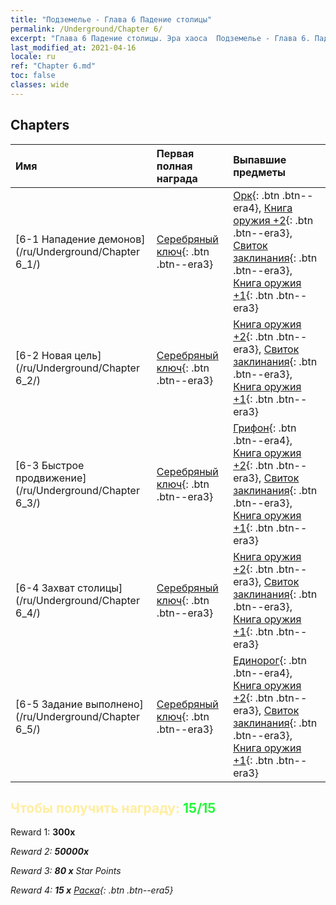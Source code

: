```yaml
---
title: "Подземелье - Глава 6 Падение столицы"
permalink: /Underground/Chapter 6/
excerpt: "Глава 6 Падение столицы. Эра хаоса  Подземелье - Глава 6. Падение столицы"
last_modified_at: 2021-04-16
locale: ru
ref: "Chapter 6.md"
toc: false
classes: wide
---
```


## Chapters

  | Имя |  Первая полная награда | Выпавшие предметы |
  |:------------|:------------|:------------| 
  | [6-1 Нападение демонов](/ru/Underground/Chapter 6_1/) | [Серебряный ключ](/ru/Items/con_693/){: .btn .btn--era3} | [Орк](/ru/Items/unt_219/){: .btn .btn--era4}, [Книга оружия +2](/ru/Items/mat_32/){: .btn .btn--era3}, [Свиток заклинания](/ru/Items/con_694/){: .btn .btn--era3}, [Книга оружия +1](/ru/Items/mat_25/){: .btn .btn--era3} |
  | [6-2 Новая цель](/ru/Underground/Chapter 6_2/) | [Серебряный ключ](/ru/Items/con_693/){: .btn .btn--era3} | [Книга оружия +2](/ru/Items/mat_32/){: .btn .btn--era3}, [Свиток заклинания](/ru/Items/con_694/){: .btn .btn--era3}, [Книга оружия +1](/ru/Items/mat_25/){: .btn .btn--era3} |
  | [6-3 Быстрое продвижение](/ru/Underground/Chapter 6_3/) | [Серебряный ключ](/ru/Items/con_693/){: .btn .btn--era3} | [Грифон](/ru/Items/unt_192/){: .btn .btn--era4}, [Книга оружия +2](/ru/Items/mat_32/){: .btn .btn--era3}, [Свиток заклинания](/ru/Items/con_694/){: .btn .btn--era3}, [Книга оружия +1](/ru/Items/mat_25/){: .btn .btn--era3} |
  | [6-4 Захват столицы](/ru/Underground/Chapter 6_4/) | [Серебряный ключ](/ru/Items/con_693/){: .btn .btn--era3} | [Книга оружия +2](/ru/Items/mat_32/){: .btn .btn--era3}, [Свиток заклинания](/ru/Items/con_694/){: .btn .btn--era3}, [Книга оружия +1](/ru/Items/mat_25/){: .btn .btn--era3} |
  | [6-5 Задание выполнено](/ru/Underground/Chapter 6_5/) | [Серебряный ключ](/ru/Items/con_693/){: .btn .btn--era3} | [Единорог](/ru/Items/unt_204/){: .btn .btn--era4}, [Книга оружия +2](/ru/Items/mat_32/){: .btn .btn--era3}, [Свиток заклинания](/ru/Items/con_694/){: .btn .btn--era3}, [Книга оружия +1](/ru/Items/mat_25/){: .btn .btn--era3} |


## <span style="color: #ffeea0">Чтобы получить награду: </span><span style="color: #27f73a">15/15</span>

 Reward 1:  **300x** <i class="fas fa-gem"/>

 Reward 2:  **50000x** <i class="fas fa-coins"/>

 Reward 3: **80 x** Star Points

 Reward 4: **15 x** [Раска](/ru/Items/her_384/){: .btn .btn--era5}

